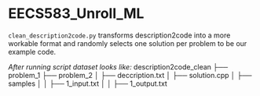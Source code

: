# EECS583_Unroll_ML
`clean_description2code.py` transforms description2code into a more workable format and randomly selects one solution per problem to be our example code.

*After running script dataset looks like:*
description2code_clean
├── problem_1
├── problem_2
│   ├── deccription.txt
│   ├── solution.cpp
│   ├── samples
│   │   ├── 1_input.txt
│   │   ├── 1_output.txt
